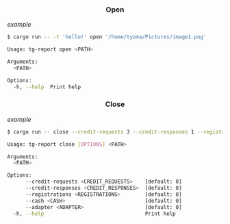 
<div align="center"><h3>Open</h3></div>

_example_

```bash
$ cargo run -- -t 'hello!' open '/home/tyoma/Pictures/image1.png'
```

```bash
Usage: tg-report open <PATH>

Arguments:
  <PATH>  

Options:
  -h, --help  Print help
```


<div align="center"><h3>Close</h3></div>

_example_

```bash
$ cargo run -- close --credit-requests 3 --credit-responses 1 --registrations 7 --cash 35228 /home/tyoma/Pictures/image1.png
```

```bash
Usage: tg-report close [OPTIONS] <PATH>

Arguments:
  <PATH>  

Options:
      --credit-requests <CREDIT_REQUESTS>    [default: 0]
      --credit-responses <CREDIT_RESPONSES>  [default: 0]
      --registrations <REGISTRATIONS>        [default: 0]
      --cash <CASH>                          [default: 0]
      --adapter <ADAPTER>                    [default: 0]
  -h, --help                                 Print help
```